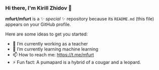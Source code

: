 ### Hi there, I'm Kirill Zhidov 👋

**mfurt/mfurt** is a ✨ _special_ ✨ repository because its `README.md` (this file) appears on your GitHub profile.

Here are some ideas to get you started:

- 🔭 I’m currently working as a teacher
- 🌱 I’m currently learning machine learning
- 📫 How to reach me: https://t.me/mfurt
- ⚡ Fun fact: A pumapard is a hybrid of a cougar and a leopard.
